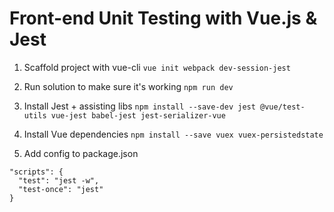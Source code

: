# Front-end Unit Testing with Vue.js & Jest

1. Scaffold project with vue-cli
`vue init webpack dev-session-jest`

2. Run solution to make sure it's working
`npm run dev`

3. Install Jest + assisting libs
`npm install --save-dev jest @vue/test-utils vue-jest babel-jest jest-serializer-vue`

4. Install Vue dependencies
`npm install --save vuex vuex-persistedstate`

4. Add config to package.json
```
"scripts": {
  "test": "jest -w",
  "test-once": "jest"
}
```
